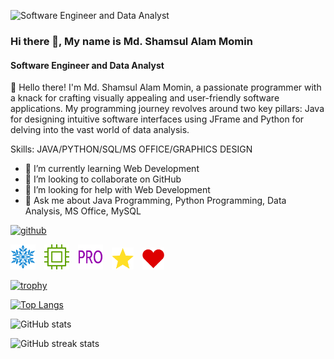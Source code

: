![Software Engineer and Data Analyst](https://avatars.githubusercontent.com/u/80590641?v=4)
### Hi there 👋, My name is Md. Shamsul Alam Momin
#### Software Engineer and Data Analyst


👋 Hello there! I'm Md. Shamsul Alam Momin, a passionate programmer with a knack for crafting visually appealing and user-friendly software applications. My programming journey revolves around two key pillars: Java for designing intuitive software interfaces using JFrame and Python for delving into the vast world of data analysis.

Skills: JAVA/PYTHON/SQL/MS OFFICE/GRAPHICS DESIGN

- 🌱 I’m currently learning Web Development 
- 👯 I’m looking to collaborate on GitHub 
- 🤔 I’m looking for help with Web Development 
- 💬 Ask me about Java Programming, Python Programming, Data Analysis, MS Office, MySQL 


[<img src='https://cdn.jsdelivr.net/npm/simple-icons@3.0.1/icons/github.svg' alt='github' height='40'>](https://github.com/MdShamsulAlamMomin)  

<a href='https://archiveprogram.github.com/'><img src='https://raw.githubusercontent.com/acervenky/animated-github-badges/master/assets/acbadge.gif' width='40' height='40'></a> <a href='https://docs.github.com/en/developers'><img src='https://raw.githubusercontent.com/acervenky/animated-github-badges/master/assets/devbadge.gif' width='40' height='40'></a> <a href='https://github.com/pricing'><img src='https://raw.githubusercontent.com/acervenky/animated-github-badges/master/assets/pro.gif' width='40' height='40'></a> <a href='https://stars.github.com/'><img src='https://raw.githubusercontent.com/acervenky/animated-github-badges/master/assets/starbadge.gif' width='35' height='35'></a> <a href='https://docs.github.com/en/github/supporting-the-open-source-community-with-github-sponsors'><img src='https://raw.githubusercontent.com/acervenky/animated-github-badges/master/assets/sponsorbadge.gif' width='35' height='35'></a> 

[![trophy](https://github-profile-trophy.vercel.app/?username=MdShamsulAlamMomin)](https://github.com/ryo-ma/github-profile-trophy)

[![Top Langs](https://github-readme-stats.vercel.app/api/top-langs/?username=MdShamsulAlamMomin)](https://github.com/anuraghazra/github-readme-stats)

![GitHub stats](https://github-readme-stats.vercel.app/api?username=MdShamsulAlamMomin&show_icons=true&count_private=true)  

![GitHub streak stats](https://streak-stats.demolab.com/?user=MdShamsulAlamMomin)  

